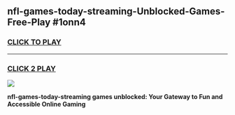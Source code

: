 
## nfl-games-today-streaming-Unblocked-Games-Free-Play #1onn4
<h3>
<a href="https://us.freeplayer.one?title=nfl-games-today-streaming&ref=9M">CLICK TO PLAY</a></h3>
<hr>

<h3>
<a href="https://us.freeplayer.one?title=nfl-games-today-streaming&ref=9M">CLICK 2 PLAY</a>
  
</h3>

<a href="https://us.freeplayer.one?title=nfl-games-today-streaming&ref=9M"><img src="https://clearcache.store/games.png"></a>


**nfl-games-today-streaming games unblocked: Your Gateway to Fun and Accessible Online Gaming**

